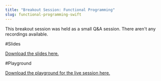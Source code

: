 ```yaml
---
title: "Breakout Session: Functional Programming"
slug: functional-programming-swift
---
```


This breakout session was held as a small Q&A session. There aren't any recordings available.

#Slides

[Download the slides here.](https://s3.amazonaws.com/mgwu-misc/MS-17/Slides/AutomatedTesting.pdf)

#Playground

[Download the playground for the live session here.](https://github.com/MakeSchool/Functional-Programming-Breakout-Session/archive/master.zip)
